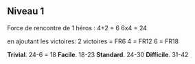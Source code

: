 ## Niveau 1
Force de rencontre de 1 héros : 4+2 = 6
6x4 = 24

en ajoutant les victoires:
2 victoires = FR6
4 = FR12
6 = FR18

**Trivial**. 24-6 = 18
**Facile**. 18-23
**Standard**. 24-30
**Difficile**. 31-42